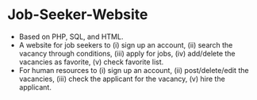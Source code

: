 # Job-Seeker-Website
- Based on PHP, SQL, and HTML.
- A website for job seekers to (i) sign up an account, (ii) search the vacancy through conditions, (iii) apply for jobs, (iv) add/delete the vacancies as favorite, (v) check favorite list.
- For human resources to (i) sign up an account, (ii) post/delete/edit the vacancies, (iii) check the applicant for the vacancy, (v) hire the applicant.
